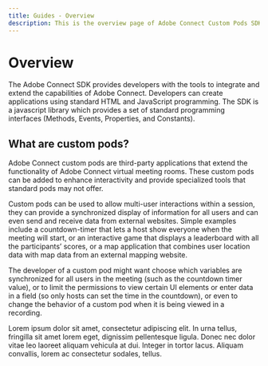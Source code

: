 ```yaml
---
title: Guides - Overview
description: This is the overview page of Adobe Connect Custom Pods SDK 
---
```


# Overview

The Adobe Connect SDK provides developers with the tools to integrate and extend the capabilities of Adobe Connect. Developers can create applications using standard HTML and JavaScript programming. The SDK is a javascript library which provides a set of standard programming interfaces (Methods, Events, Properties, and Constants).  

## What are custom pods?

Adobe Connect custom pods are third-party applications that extend the functionality of Adobe Connect virtual meeting rooms. These custom pods can be added to enhance interactivity and provide specialized tools that standard pods may not offer. 

Custom pods can be used to allow multi-user interactions within a session, they can provide a synchronized display of information for all users and can even send and receive data from external websites. Simple examples include a countdown-timer that lets a host show everyone when the meeting will start, or an interactive game that displays a leaderboard with all the participants’ scores, or a map application that combines user location data with map data from an external mapping website. 

The developer of a custom pod might want choose which variables are synchronized for all users in the meeting (such as the countdown timer value), or to limit the permissions to view certain UI elements or enter data in a field (so only hosts can set the time in the countdown), or even to change the behavior of a custom pod when it is being viewed in a recording.

<InlineAlert variant="info" slots="text"/>

Lorem ipsum dolor sit amet, consectetur adipiscing elit. In urna tellus, fringilla sit amet lorem eget, dignissim pellentesque ligula. Donec nec dolor vitae leo laoreet aliquam vehicula at dui. Integer in tortor lacus. Aliquam convallis, lorem ac consectetur sodales, tellus.
